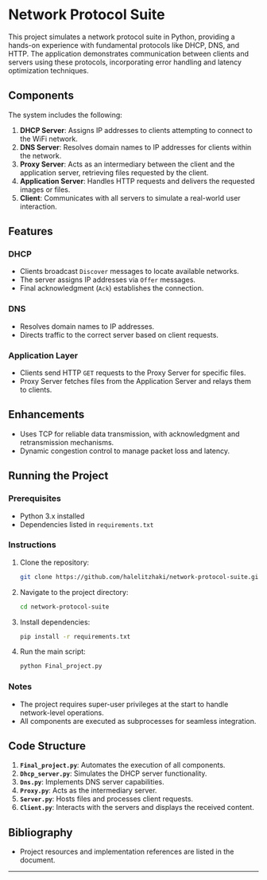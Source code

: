 
# Network Protocol Suite

This project simulates a network protocol suite in Python, providing a hands-on experience with fundamental protocols like DHCP, DNS, and HTTP. The application demonstrates communication between clients and servers using these protocols, incorporating error handling and latency optimization techniques.

## Components

The system includes the following:

1. **DHCP Server**: Assigns IP addresses to clients attempting to connect to the WiFi network.
2. **DNS Server**: Resolves domain names to IP addresses for clients within the network.
3. **Proxy Server**: Acts as an intermediary between the client and the application server, retrieving files requested by the client.
4. **Application Server**: Handles HTTP requests and delivers the requested images or files.
5. **Client**: Communicates with all servers to simulate a real-world user interaction.

## Features

### DHCP
- Clients broadcast `Discover` messages to locate available networks.
- The server assigns IP addresses via `Offer` messages.
- Final acknowledgment (`Ack`) establishes the connection.

### DNS
- Resolves domain names to IP addresses.
- Directs traffic to the correct server based on client requests.

### Application Layer
- Clients send HTTP `GET` requests to the Proxy Server for specific files.
- Proxy Server fetches files from the Application Server and relays them to clients.

## Enhancements
- Uses TCP for reliable data transmission, with acknowledgment and retransmission mechanisms.
- Dynamic congestion control to manage packet loss and latency.

## Running the Project

### Prerequisites
- Python 3.x installed
- Dependencies listed in `requirements.txt`

### Instructions
1. Clone the repository:
   ```bash
   git clone https://github.com/halelitzhaki/network-protocol-suite.git
   ```
2. Navigate to the project directory:
   ```bash
   cd network-protocol-suite
   ```
3. Install dependencies:
   ```bash
   pip install -r requirements.txt
   ```
4. Run the main script:
   ```bash
   python Final_project.py
   ```

### Notes
- The project requires super-user privileges at the start to handle network-level operations.
- All components are executed as subprocesses for seamless integration.

## Code Structure

1. **`Final_project.py`**: Automates the execution of all components.
2. **`Dhcp_server.py`**: Simulates the DHCP server functionality.
3. **`Dns.py`**: Implements DNS server capabilities.
4. **`Proxy.py`**: Acts as the intermediary server.
5. **`Server.py`**: Hosts files and processes client requests.
6. **`Client.py`**: Interacts with the servers and displays the received content.

## Bibliography
- Project resources and implementation references are listed in the document.

---

